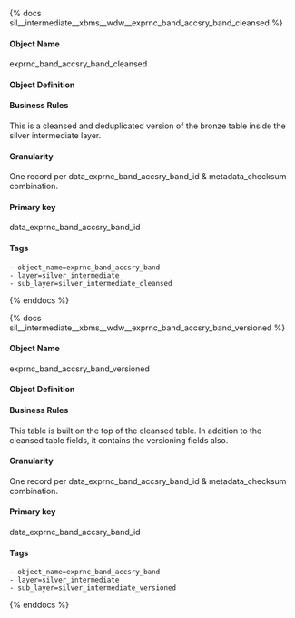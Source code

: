 {% docs sil__intermediate__xbms__wdw__exprnc_band_accsry_band_cleansed %}

#### Object Name
exprnc_band_accsry_band_cleansed

#### Object Definition


#### Business Rules
This is a cleansed and deduplicated version of the bronze table inside the silver intermediate layer.

#### Granularity
One record per data_exprnc_band_accsry_band_id & metadata_checksum combination.

#### Primary key
data_exprnc_band_accsry_band_id

#### Tags
    - object_name=exprnc_band_accsry_band
    - layer=silver_intermediate
    - sub_layer=silver_intermediate_cleansed

{% enddocs %}

{% docs sil__intermediate__xbms__wdw__exprnc_band_accsry_band_versioned %}

#### Object Name
exprnc_band_accsry_band_versioned

#### Object Definition


#### Business Rules
This table is built on the top of the cleansed table. In addition to the cleansed table fields, it contains the versioning fields also.

#### Granularity
One record per data_exprnc_band_accsry_band_id & metadata_checksum combination.

#### Primary key
data_exprnc_band_accsry_band_id

#### Tags
    - object_name=exprnc_band_accsry_band
    - layer=silver_intermediate
    - sub_layer=silver_intermediate_versioned

{% enddocs %}